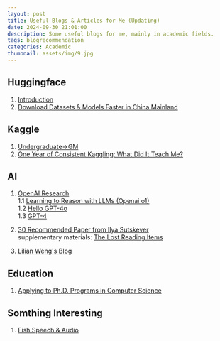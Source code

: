 ```yaml
---
layout: post
title: Useful Blogs & Articles for Me (Updating)
date: 2024-09-30 21:01:00
description: Some useful blogs for me, mainly in academic fields.
tags: blogrecommendation 
categories: Academic
thumbnail: assets/img/9.jpg
---
```


## Huggingface
1. [Introduction](https://huggingface.co/blog/noob_intro_transformers)  
2. [Download Datasets & Models Faster in China Mainland](https://hf-mirror.com/)  

## Kaggle
1. [Undergraduate->GM](https://www.cvmart.net/community/detail/1499)  
2. [One Year of Consistent Kaggling: What Did It Teach Me?](https://towardsdatascience.com/1-year-of-continuous-kaggling-what-did-it-taught-me-d267c222cfa3)  

## AI
1. [OpenAI Research](https://openai.com/news/research/?tags=research-publication)  
 1.1 [Learning to Reason with LLMs (Openai o1)](https://openai.com/index/learning-to-reason-with-llms/)  
 1.2 [Hello GPT-4o](https://openai.com/index/hello-gpt-4o/)  
 1.3 [GPT-4](https://openai.com/index/gpt-4-research/)

2. [30 Recommended Paper from Ilya Sutskever](https://arc.net/folder/D0472A20-9C20-4D3F-B145-D2865C0A9FEE)   
   supplementary materials: [The Lost Reading Items](https://tensorlabbet.com/2024/11/11/lost-reading-items/)
3. [Lilian Weng's Blog](https://lilianweng.github.io/faq/)  

## Education
1. [Applying to Ph.D. Programs in Computer Science](https://www.cs.cmu.edu/~harchol/gradschooltalk.pdf)  

## Somthing Interesting
1. [Fish Speech & Audio](https://github.com/fishaudio)

